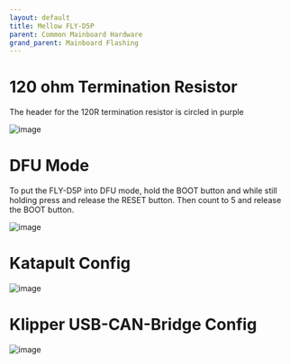 ```yaml
---
layout: default 
title: Mellow FLY-D5P 
parent: Common Mainboard Hardware
grand_parent: Mainboard Flashing
---
```


# 120 ohm Termination Resistor

The header for the 120R termination resistor is circled in purple

![image](https://github.com/Esoterical/voron_canbus/assets/124253477/9f1bdf13-b8f5-4ab2-b661-7ada729f2ad0)


# DFU Mode

To put the FLY-D5P into DFU mode, hold the BOOT button and while still holding press and release the RESET button. Then count to 5 and release the BOOT button.

![image](https://github.com/Esoterical/voron_canbus/assets/124253477/be5ae84e-41ce-43bb-94d2-79e6fbc6a82a)




# Katapult Config

![image](https://github.com/Esoterical/voron_canbus/assets/124253477/ee04bdb5-164d-4475-83a0-e675626c7a0a)


# Klipper USB-CAN-Bridge Config

![image](https://github.com/Esoterical/voron_canbus/assets/124253477/d1dfe729-eba7-457b-8c3f-4a0c3b80aec0)





